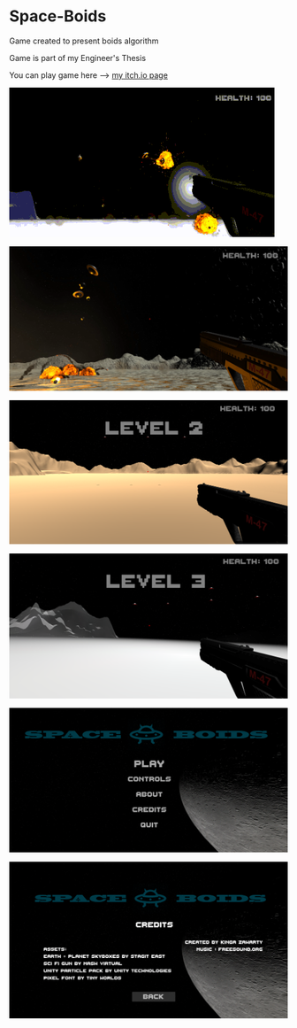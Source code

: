 # Space-Boids
Game created to present boids algorithm 

Game is part of my Engineer's Thesis

You can play game here --> [my itch.io page](https://containedx.itch.io/space-boids)

![](img/game.gif)

![](img/gamescene.png)

![](img/level2.png)

![](img/level3.png)

![](img/menu.png)

![](img/credits.png)

